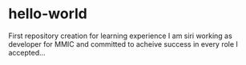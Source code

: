 # hello-world
First repository creation for learning experience
I am siri working as developer for MMIC and committed to acheive success in every role I accepted...
